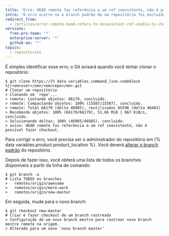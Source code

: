 ```yaml
---
title: 'Erro: HEAD remote faz referência a um ref inexistente, não é possível fazer checkout'
intro: 'O erro ocorre se o branch padrão de um repositório foi excluído em {% data variables.product.product_location %}.'
redirect_from:
  - /articles/error-remote-head-refers-to-nonexistent-ref-unable-to-checkout
versions:
  free-pro-team: '*'
  enterprise-server: '*'
  github-ae: '*'
topics:
  - repositories
---
```


É simples identificar esse erro; o Git avisará quando você tentar clonar o repositório:

```shell
$ git clone https://{% data variables.command_line.codeblock %}/<em>user</em>/<em>repo</em>.git
# Clonar um repositório
> Clonando em 'repo'...
> remote: Contando objetos: 66179, concluído.
> remote: Compactando objetos: 100% (15587/15587), concluído.
> remote: Total 66179 (delta 46985), reutilizados 65596 (delta 46402)
> Recebendo objetos: 100% (66179/66179), 51.66 MiB | 667 KiB/s, concluído.
> Solucionando deltas: 100% (46985/46985), concluído.
> aviso: HEAD remote faz referência a um ref inexistente, não é possível fazer checkout.
```

Para corrigir o erro, você precisa ser o administrador do repositório em {% data variables.product.product_location %}. Você deverá [ alterar o branch padrão](/github/administering-a-repository/changing-the-default-branch) do repositório.

Depois de fazer isso, você obterá uma lista de todos os branches disponíveis a partir da linha de comando:

```shell
$ git branch -a
# Lista TODOS os branches
>   remotes/origin/awesome
>   remotes/origin/more-work
>   remotes/origin/new-master
```

Em seguida, mude para o novo branch:

```shell
$ git checkout new-master
# Criar e fazer checkout de um branch rastreado
> Configuração de um novo branch mestre para rastrear novo branch mestre remote na origem.
> Alterado para um novo 'novo branch master'
```
